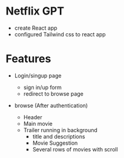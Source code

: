# Netflix GPT

- create React app
- configured Tailwind css to react app

# Features

- Login/singup page

  - sign in/up form
  - redirect to browse page

- browse (After authentication)
  - Header
  - Main movie
  - Trailer running in background
    - title and descriptions
    - Movie Suggestion
    - Several rows of movies with scroll
